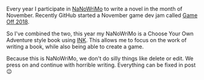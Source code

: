Every year I participate in [NaNoWriMo](https://nanowrimo.org) to write a novel in the month of November. Recently GitHub started a November game dev jam called [Game Off 2018](https://itch.io/jam/game-off-2018).

So I've combined the two, this year my NaNoWriMo is a Choose Your Own Adventure style book using [INK](https://www.inklestudios.com/ink/). This allows me to focus on the work of writing a book, while also being able to create a game.

Because this is NaNoWriMo, we don't do silly things like delete or edit. We press on and continue with horrible writing. Everything can be fixed in post 😉
